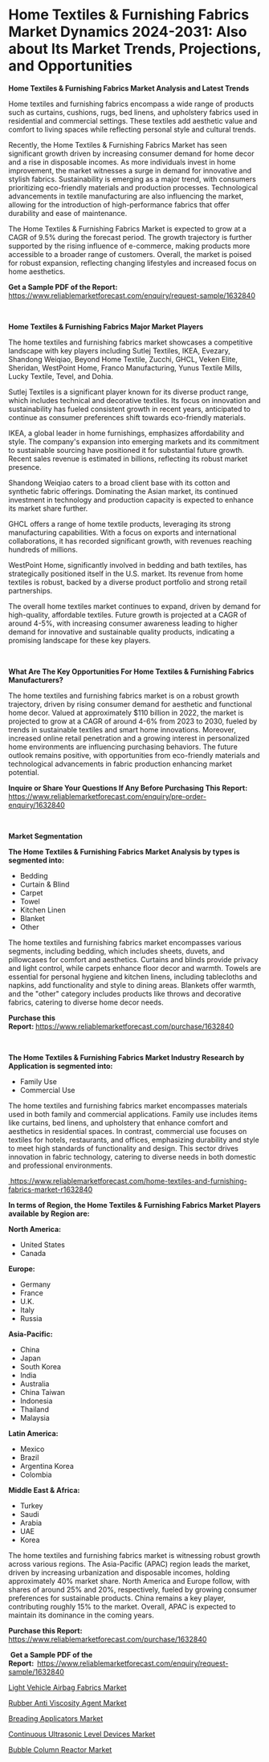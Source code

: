 <p><h1>Home Textiles & Furnishing Fabrics Market Dynamics 2024-2031: Also about Its Market Trends, Projections, and Opportunities</h1></p><p><strong>Home Textiles & Furnishing Fabrics Market Analysis and Latest Trends</strong></p>
<p><p>Home textiles and furnishing fabrics encompass a wide range of products such as curtains, cushions, rugs, bed linens, and upholstery fabrics used in residential and commercial settings. These textiles add aesthetic value and comfort to living spaces while reflecting personal style and cultural trends.</p><p>Recently, the Home Textiles & Furnishing Fabrics Market has seen significant growth driven by increasing consumer demand for home decor and a rise in disposable incomes. As more individuals invest in home improvement, the market witnesses a surge in demand for innovative and stylish fabrics. Sustainability is emerging as a major trend, with consumers prioritizing eco-friendly materials and production processes. Technological advancements in textile manufacturing are also influencing the market, allowing for the introduction of high-performance fabrics that offer durability and ease of maintenance.</p><p>The Home Textiles & Furnishing Fabrics Market is expected to grow at a CAGR of 9.5% during the forecast period. The growth trajectory is further supported by the rising influence of e-commerce, making products more accessible to a broader range of customers. Overall, the market is poised for robust expansion, reflecting changing lifestyles and increased focus on home aesthetics.</p></p>
<p><strong>Get a Sample PDF of the Report:&nbsp;</strong> <a href="https://www.reliablemarketforecast.com/enquiry/request-sample/1632840?utm_campaign=1169&utm_medium=2&utm_source=Github&utm_content=ia&utm_term=27102024&utm_id=home-textiles-furnishing-fabrics">https://www.reliablemarketforecast.com/enquiry/request-sample/1632840</a></p>
<p>&nbsp;</p>
<p><strong>Home Textiles & Furnishing Fabrics Major Market Players</strong></p>
<p><p>The home textiles and furnishing fabrics market showcases a competitive landscape with key players including Sutlej Textiles, IKEA, Evezary, Shandong Weiqiao, Beyond Home Textile, Zucchi, GHCL, Veken Elite, Sheridan, WestPoint Home, Franco Manufacturing, Yunus Textile Mills, Lucky Textile, Tevel, and Dohia. </p><p>Sutlej Textiles is a significant player known for its diverse product range, which includes technical and decorative textiles. Its focus on innovation and sustainability has fueled consistent growth in recent years, anticipated to continue as consumer preferences shift towards eco-friendly materials.</p><p>IKEA, a global leader in home furnishings, emphasizes affordability and style. The company's expansion into emerging markets and its commitment to sustainable sourcing have positioned it for substantial future growth. Recent sales revenue is estimated in billions, reflecting its robust market presence.</p><p>Shandong Weiqiao caters to a broad client base with its cotton and synthetic fabric offerings. Dominating the Asian market, its continued investment in technology and production capacity is expected to enhance its market share further.</p><p>GHCL offers a range of home textile products, leveraging its strong manufacturing capabilities. With a focus on exports and international collaborations, it has recorded significant growth, with revenues reaching hundreds of millions.</p><p>WestPoint Home, significantly involved in bedding and bath textiles, has strategically positioned itself in the U.S. market. Its revenue from home textiles is robust, backed by a diverse product portfolio and strong retail partnerships.</p><p>The overall home textiles market continues to expand, driven by demand for high-quality, affordable textiles. Future growth is projected at a CAGR of around 4-5%, with increasing consumer awareness leading to higher demand for innovative and sustainable quality products, indicating a promising landscape for these key players.</p></p>
<p>&nbsp;</p>
<p><strong>What Are The Key Opportunities For Home Textiles & Furnishing Fabrics Manufacturers?</strong></p>
<p><p>The home textiles and furnishing fabrics market is on a robust growth trajectory, driven by rising consumer demand for aesthetic and functional home decor. Valued at approximately $110 billion in 2022, the market is projected to grow at a CAGR of around 4-6% from 2023 to 2030, fueled by trends in sustainable textiles and smart home innovations. Moreover, increased online retail penetration and a growing interest in personalized home environments are influencing purchasing behaviors. The future outlook remains positive, with opportunities from eco-friendly materials and technological advancements in fabric production enhancing market potential.</p></p>
<p><strong>Inquire or Share Your Questions If Any Before Purchasing This Report:</strong> <a href="https://www.reliablemarketforecast.com/enquiry/pre-order-enquiry/1632840?utm_campaign=1169&utm_medium=2&utm_source=Github&utm_content=ia&utm_term=27102024&utm_id=home-textiles-furnishing-fabrics">https://www.reliablemarketforecast.com/enquiry/pre-order-enquiry/1632840</a></p>
<p>&nbsp;</p>
<p><strong>Market Segmentation</strong></p>
<p><strong>The Home Textiles & Furnishing Fabrics Market Analysis by types is segmented into:</strong></p>
<p><ul><li>Bedding</li><li>Curtain & Blind</li><li>Carpet</li><li>Towel</li><li>Kitchen Linen</li><li>Blanket</li><li>Other</li></ul></p>
<p><p>The home textiles and furnishing fabrics market encompasses various segments, including bedding, which includes sheets, duvets, and pillowcases for comfort and aesthetics. Curtains and blinds provide privacy and light control, while carpets enhance floor decor and warmth. Towels are essential for personal hygiene and kitchen linens, including tablecloths and napkins, add functionality and style to dining areas. Blankets offer warmth, and the "other" category includes products like throws and decorative fabrics, catering to diverse home decor needs.</p></p>
<p><strong>Purchase this Report:&nbsp;</strong><a href="https://www.reliablemarketforecast.com/purchase/1632840?utm_campaign=1169&utm_medium=2&utm_source=Github&utm_content=ia&utm_term=27102024&utm_id=home-textiles-furnishing-fabrics">https://www.reliablemarketforecast.com/purchase/1632840</a></p>
<p>&nbsp;</p>
<p><strong>The Home Textiles & Furnishing Fabrics Market Industry Research by Application is segmented into:</strong></p>
<p><ul><li>Family Use</li><li>Commercial Use</li></ul></p>
<p><p>The home textiles and furnishing fabrics market encompasses materials used in both family and commercial applications. Family use includes items like curtains, bed linens, and upholstery that enhance comfort and aesthetics in residential spaces. In contrast, commercial use focuses on textiles for hotels, restaurants, and offices, emphasizing durability and style to meet high standards of functionality and design. This sector drives innovation in fabric technology, catering to diverse needs in both domestic and professional environments.</p></p>
<p><a href="https://www.reliablemarketforecast.com/home-textiles-and-furnishing-fabrics-market-r1632840?utm_campaign=1169&utm_medium=2&utm_source=Github&utm_content=ia&utm_term=27102024&utm_id=home-textiles-furnishing-fabrics">&nbsp;https://www.reliablemarketforecast.com/home-textiles-and-furnishing-fabrics-market-r1632840</a></p>
<p><strong>In terms of Region, the Home Textiles & Furnishing Fabrics Market Players available by Region are:</strong></p>
<p>
    <p> <strong> North America: </strong>
        <ul>
            <li>United States</li>
            <li>Canada</li>
        </ul>
        </p> 
    <p> <strong> Europe: </strong>
        <ul>
            <li>Germany</li>
            <li>France</li>
            <li>U.K.</li>
            <li>Italy</li>
            <li>Russia</li>
        </ul>
        </p> 
    <p> <strong> Asia-Pacific: </strong>
        <ul>
            <li>China</li>
            <li>Japan</li>
            <li>South Korea</li>
            <li>India</li>
            <li>Australia</li>
            <li>China Taiwan</li>
            <li>Indonesia</li>
            <li>Thailand</li>
            <li>Malaysia</li>
        </ul>
        </p> 
    <p> <strong> Latin America: </strong>
        <ul>
            <li>Mexico</li>
            <li>Brazil</li>
            <li>Argentina Korea</li>
            <li>Colombia</li>
        </ul>
        </p> 
    <p> <strong> Middle East & Africa: </strong>
        <ul>
            <li>Turkey</li>
            <li>Saudi</li>
            <li>Arabia</li>
            <li>UAE</li>
            <li>Korea</li>
        </ul>
    </p>
    </p>
<p><p>The home textiles and furnishing fabrics market is witnessing robust growth across various regions. The Asia-Pacific (APAC) region leads the market, driven by increasing urbanization and disposable incomes, holding approximately 40% market share. North America and Europe follow, with shares of around 25% and 20%, respectively, fueled by growing consumer preferences for sustainable products. China remains a key player, contributing roughly 15% to the market. Overall, APAC is expected to maintain its dominance in the coming years.</p></p>
<p><strong>Purchase this Report: </strong><a href="https://www.reliablemarketforecast.com/purchase/1632840?utm_campaign=1169&utm_medium=2&utm_source=Github&utm_content=ia&utm_term=27102024&utm_id=home-textiles-furnishing-fabrics">https://www.reliablemarketforecast.com/purchase/1632840</a></p>
<p>&nbsp;<strong>Get a Sample PDF of the Report:&nbsp;&nbsp;</strong><a href="https://www.reliablemarketforecast.com/enquiry/request-sample/1632840?utm_campaign=1169&utm_medium=2&utm_source=Github&utm_content=ia&utm_term=27102024&utm_id=home-textiles-furnishing-fabrics">https://www.reliablemarketforecast.com/enquiry/request-sample/1632840</a></p>
<p><strong></strong></p>
<p><p><a href="https://github.com/johnieimmarta/Market-Research-Report-List-1/blob/main/light-vehicle-airbag-fabrics-market.md?utm_campaign=1169&utm_medium=2&utm_source=Github&utm_content=ia&utm_term=27102024&utm_id=home-textiles-furnishing-fabrics">Light Vehicle Airbag Fabrics Market</a></p><p><a href="https://www.linkedin.com/pulse/emerging-rubber-anti-viscosity-agent-market-opportunities-ebvbe?trk=public_post_embed_feed-article-content&utm_campaign=1169&utm_medium=2&utm_source=Github&utm_content=ia&utm_term=27102024&utm_id=home-textiles-furnishing-fabrics">Rubber Anti Viscosity Agent Market</a></p><p><a href="https://github.com/connornew3y/Market-Research-Report-List-1/blob/main/breading-applicators-market.md?utm_campaign=1169&utm_medium=2&utm_source=Github&utm_content=ia&utm_term=27102024&utm_id=home-textiles-furnishing-fabrics">Breading Applicators Market</a></p><p><a href="https://issuu.com/reportprime-2/docs/continuous-ultrasonic-level-devices_4ff2d21dcb3ddb?utm_campaign=1169&utm_medium=2&utm_source=Github&utm_content=ia&utm_term=27102024&utm_id=home-textiles-furnishing-fabrics">Continuous Ultrasonic Level Devices Market</a></p><p><a href="https://www.linkedin.com/pulse/bubble-column-reactor-landscape-product-spectrum-market-trajectories-aylce?utm_campaign=1169&utm_medium=2&utm_source=Github&utm_content=ia&utm_term=27102024&utm_id=home-textiles-furnishing-fabrics">Bubble Column Reactor Market</a></p></p>